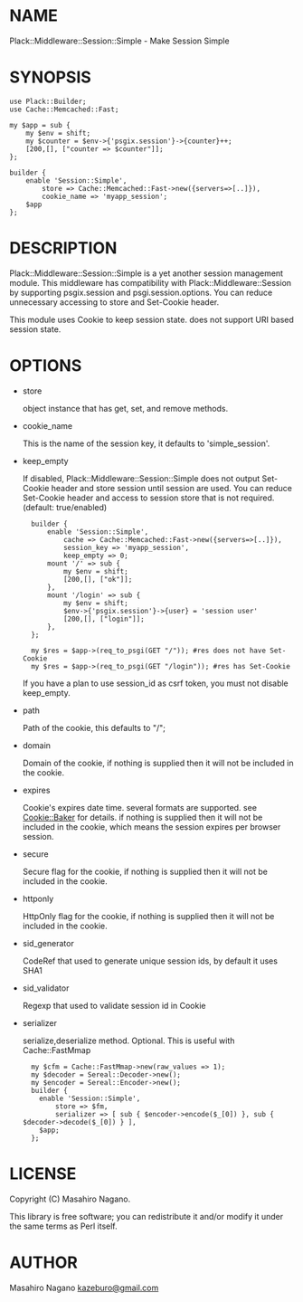 # NAME

Plack::Middleware::Session::Simple - Make Session Simple

# SYNOPSIS

    use Plack::Builder;
    use Cache::Memcached::Fast;

    my $app = sub {
        my $env = shift;
        my $counter = $env->{'psgix.session'}->{counter}++;
        [200,[], ["counter => $counter"]];
    };
    
    builder {
        enable 'Session::Simple',
            store => Cache::Memcached::Fast->new({servers=>[..]}),
            cookie_name => 'myapp_session';
        $app
    };

# DESCRIPTION

Plack::Middleware::Session::Simple is a yet another session management module.
This middleware has compatibility with Plack::Middleware::Session by
supporting psgix.session and psgi.session.options. 
You can reduce unnecessary accessing to store and Set-Cookie header.

This module uses Cookie to keep session state. does not support URI based session state.

# OPTIONS

- store

    object instance that has get, set, and remove methods.

- cookie\_name

    This is the name of the session key, it defaults to 'simple\_session'.

- keep\_empty

    If disabled, Plack::Middleware::Session::Simple does not output Set-Cookie header and store session until session are used. You can reduce Set-Cookie header and access to session store that is not required. (default: true/enabled)

        builder {
            enable 'Session::Simple',
                cache => Cache::Memcached::Fast->new({servers=>[..]}),
                session_key => 'myapp_session',
                keep_empty => 0;
            mount '/' => sub {
                my $env = shift;
                [200,[], ["ok"]];
            },
            mount '/login' => sub {
                my $env = shift;
                $env->{'psgix.session'}->{user} = 'session user'
                [200,[], ["login"]];
            },
        };
        
        my $res = $app->(req_to_psgi(GET "/")); #res does not have Set-Cookie    
        my $res = $app->(req_to_psgi(GET "/login")); #res has Set-Cookie

    If you have a plan to use session\_id as csrf token, you must not disable keep\_empty.

- path

    Path of the cookie, this defaults to "/";

- domain

    Domain of the cookie, if nothing is supplied then it will not be included in the cookie.

- expires

    Cookie's expires date time. several formats are supported. see [Cookie::Baker](https://metacpan.org/pod/Cookie::Baker) for details.
    if nothing is supplied then it will not be included in the cookie, which means the session expires per browser session.

- secure

    Secure flag for the cookie, if nothing is supplied then it will not be included in the cookie.

- httponly

    HttpOnly flag for the cookie, if nothing is supplied then it will not be included in the cookie.

- sid\_generator

    CodeRef that used to generate unique session ids, by default it uses SHA1

- sid\_validator

    Regexp that used to validate session id in Cookie

- serializer

    serialize,deserialize method. Optional. This is useful with Cache::FastMmap

        my $cfm = Cache::FastMmap->new(raw_values => 1);
        my $decoder = Sereal::Decoder->new();
        my $encoder = Sereal::Encoder->new();
        builder {
          enable 'Session::Simple',
              store => $fm,
              serializer => [ sub { $encoder->encode($_[0]) }, sub { $decoder->decode($_[0]) } ],
          $app;
        };

# LICENSE

Copyright (C) Masahiro Nagano.

This library is free software; you can redistribute it and/or modify
it under the same terms as Perl itself.

# AUTHOR

Masahiro Nagano <kazeburo@gmail.com>
